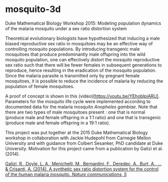 # mosquito-3d
Duke Mathematical Biology Workshop 2015: Modeling population dynamics of the malaria mosquito under a sex ratio distortion system

Theoretical evolutionary biologists have hypothesized that inducing a male biased reproductive sex ratio in mosquitoes may be an effective way of controlling mosquito populations. By introducing transgenic male mosquitoes that produce predominantly male offspring into the wild mosquito population, one can effectively distort the mosquito reproductive sex ratio such that there will be fewer females in subsequent generations to reproduce, hence resulting in the eradication of the mosquito population. Since the malaria parasite is transmitted only by pregnant female mosquitoes, it is possible to reduce the incidence of malaria by reducing the population of female mosquitoes. 

A proof of concept is shown in this (video)[https://youtu.be/YEhoblpiARU]. Parameters for the mosquito life cycle were implemented according to documented data for the malaria mosquito _Anopheles gambiae_. Note that there are two types of male mosquitoes present : one that is normal (produce male and female offspring in a 1:1 ratio) and one that is transgenic (produce male and female offspring in a 19:1 ratio). 

This project was put together at the 2015 Duke Mathematical Biology workshop in collaboration with Jackie Hudepohl from Carnegie Mellon University and with guidance from Colbert Sesanker, PhD candidate at Duke University. Motivation for this project came from a publication by Galizi et al.(2014).

[Galizi, R., Doyle, L. A., Menichelli, M., Bernardini, F., Deredec, A., Burt, A., ... & Crisanti, A. (2014). A synthetic sex ratio distortion system for the control of the human malaria mosquito. _Nature communications, 5_](http://www.nature.com/ncomms/2014/140610/ncomms4977/full/ncomms4977.html)
